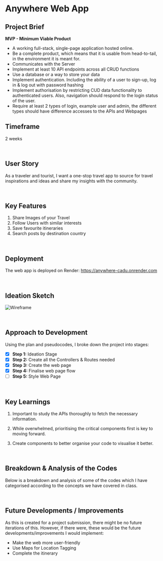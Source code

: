 # Anywhere Web App

## Project Brief
**MVP - Minimum Viable Product** 
- A working full-stack, single-page application hosted online.
- Be a complete product, which means that it is usable from head-to-tail, in the environment it is meant for.
- Communicates with the Server
- Implement at least 10 API endpoints across all CRUD functions
- Use a database or a way to store your data
- Implement authentication. Including the ability of a user to sign-up, log in & log out with password hashing
- Implement authorisation by restricting CUD data functionality to authenticated users. Also, navigation should respond to the login status of the user.
- Require at least 2 types of login, example user and admin, the different types should have difference accesses to the APIs and Webpages


## Timeframe
2 weeks

<br>

## User Story
As a traveler and tourist, I want a one-stop travel app to source for travel inspirations and ideas and share my insights with the community.

<br>

## Key Features
1. Share Images of your Travel
2. Follow Users with similar interests
3. Save favourite itineraries
4. Search posts by destination country

<br>

## Deployment
The web app is deployed on Render: https://anywhere-cadu.onrender.com

<br>

## Ideation Sketch

![Wireframe](https://github.com/ahzqr/travel-sg/blob/6452ca799d40e4b514c2b7cf7511f45f8cc157a2/public/Wireframe.png)

<br>

## Approach to Development
Using the plan and pseudocodes, I broke down the project into stages:
- [x] **Step 1:** Ideation Stage
- [x] **Step 2:** Create all the Controllers & Routes needed
- [x] **Step 3:** Create the web page
- [x] **Step 4:** Finalise web page flow
- [ ] **Step 5:** Style Web Page

<br>

## Key Learnings
1. Important to study the APIs thoroughly to fetch the necessary information.

2. While overwhelmed, prioritising the critical components first is key to moving forward.

3. Create components to better organise your code to visualise it better.

<br>

## Breakdown & Analysis of the Codes
Below is a breakdown and analysis of some of the codes which I have categorised according to the concepts we have covered in class.

<!-- ### Routing
Routing to the necessary pages.

![Routing](https://github.com/ahzqr/travel-sg/blob/6452ca799d40e4b514c2b7cf7511f45f8cc157a2/public/Routing.png)

### UseState
To update the state of the information that we are seeking.

![UseState](https://github.com/ahzqr/travel-sg/blob/6452ca799d40e4b514c2b7cf7511f45f8cc157a2/public/useState.png)

### Fetch & UseEffect
Fetching APIs to retrieve information.

![Fetch](https://github.com/ahzqr/travel-sg/blob/6452ca799d40e4b514c2b7cf7511f45f8cc157a2/public/Fetch%20API.png)

### Passing Props

![Fetching in Carpark & Defining Props](https://github.com/ahzqr/travel-sg/blob/6452ca799d40e4b514c2b7cf7511f45f8cc157a2/public/Define%20Prop.png)
![Passing Props to CarparkButtons](https://github.com/ahzqr/travel-sg/blob/6452ca799d40e4b514c2b7cf7511f45f8cc157a2/public/Pass%20Props.png)

### POST to Airtable

![Community POST](https://github.com/ahzqr/travel-sg/blob/6452ca799d40e4b514c2b7cf7511f45f8cc157a2/public/POST.png) -->

<br>

## Future Developments / Improvements
As this is created for a project submission, there might be no future iterations of this. However, if there were, these would be the future developments/improvements I would implement:

- Make the web more user-friendly
- Use Maps for Location Tagging
- Complete the itinerary